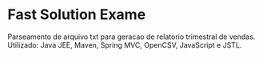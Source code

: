 # Fast Solution Exame
Parseamento de arquivo txt para geracao de relatorio trimestral de vendas.
Utilizado: Java JEE, Maven, Spring MVC, OpenCSV, JavaScript e JSTL.

